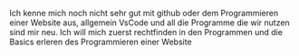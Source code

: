 Ich kenne mich noch nicht sehr gut mit github oder dem Programmieren einer Website aus, allgemein VsCode und all die Programme die wir nutzen sind mir neu. Ich will mich zuerst rechtfinden in den Programmen und die Basics erleren des Programmieren einer Website
